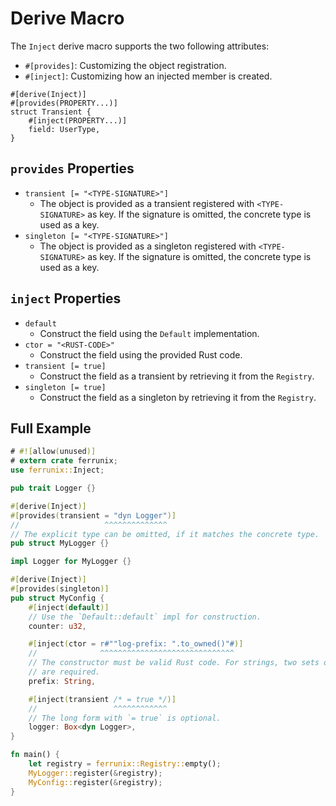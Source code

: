 # Derive Macro

The `Inject` derive macro supports the two following attributes:

- `#[provides]`: Customizing the object registration.
- `#[inject]`: Customizing how an injected member is created.

```rust,ignore
#[derive(Inject)]
#[provides(PROPERTY...)]
struct Transient {
    #[inject(PROPERTY...)]
    field: UserType,
}
```

## `provides` Properties

- `transient [= "<TYPE-SIGNATURE>"]`
    - The object is provided as a transient registered with `<TYPE-SIGNATURE>` as key.
      If the signature is omitted, the concrete type is used as a key.
- `singleton [= "<TYPE-SIGNATURE>"]`
    - The object is provided as a singleton registered with `<TYPE-SIGNATURE>` as key.
      If the signature is omitted, the concrete type is used as a key.

## `inject` Properties

- `default`
    - Construct the field using the `Default` implementation.
- `ctor = "<RUST-CODE>"`
    - Construct the field using the provided Rust code.
- `transient [= true]`
    - Construct the field as a transient by retrieving it from the `Registry`.
- `singleton [= true]`
    - Construct the field as a singleton by retrieving it from the `Registry`.

## Full Example

```rust
# #![allow(unused)]
# extern crate ferrunix;
use ferrunix::Inject;

pub trait Logger {}

#[derive(Inject)]
#[provides(transient = "dyn Logger")]
//                   ^^^^^^^^^^^^^^
// The explicit type can be omitted, if it matches the concrete type.
pub struct MyLogger {}

impl Logger for MyLogger {}

#[derive(Inject)]
#[provides(singleton)]
pub struct MyConfig {
    #[inject(default)]
    // Use the `Default::default` impl for construction.
    counter: u32,

    #[inject(ctor = r#""log-prefix: ".to_owned()"#)]
    //              ^^^^^^^^^^^^^^^^^^^^^^^^^^^^^^
    // The constructor must be valid Rust code. For strings, two sets of quotes
    // are required.
    prefix: String,

    #[inject(transient /* = true */)]
    //                 ^^^^^^^^^^^^
    // The long form with `= true` is optional.
    logger: Box<dyn Logger>,
}

fn main() {
    let registry = ferrunix::Registry::empty();
    MyLogger::register(&registry);
    MyConfig::register(&registry);
}
```
